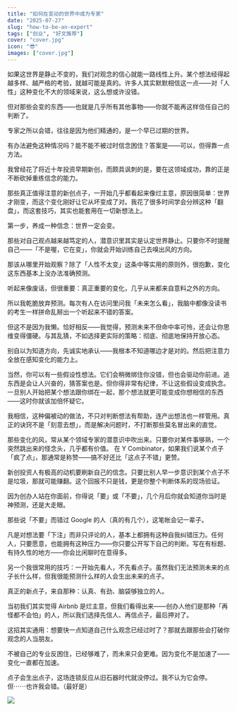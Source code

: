 ```yaml
---
title: "如何在变动的世界中成为专家"
date: "2025-07-27"
slug: "how-to-be-an-expert"
tags: ["创业", "好文推荐"]
cover: "cover.jpg"
icon: "😎"
images: ["cover.jpg"]
---
```

如果这世界是静止不变的，我们对观念的信心就能一路线性上升。某个想法经得起越多样、越严格的考验，就越可能是真的。许多人其实默默相信这一点——对「人性」这种变化不大的领域来说，这么想或许没错。



但对那些会变的东西——也就是几乎所有其他事物——你就不能再这样信任自己的判断了。



专家之所以会错，往往是因为他们精通的，是一个早已过期的世界。



有办法避免这种情况吗？能不能不被过时信念困住？答案是——可以，但得靠一点方法。



我曾经花了将近十年投资早期新创，而颇具讽刺的是，要在这领域成功，靠的正是不断砍掉重练信念的能力。



那些真正值得注意的新创点子，一开始几乎都看起来像烂主意，原因很简单：世界才刚变，而这个变化刚好让它从坏变成了对。我花了很多时间学会分辨这种「翻盘」，而这套技巧，其实也能套用在一切新想法上。



第一步，养成一种信念：世界一定会变。



那些对自己观点越来越笃定的人，潜意识里其实是认定世界静止。只要你不时提醒自己——「不是喔，它在变」，你就会开始训练自己去嗅出风的方向。



那该从哪里开始观察？除了「人性不太变」这条中等实用的原则外，很抱歉，变化这东西基本上没办法准确预测。



听起来像废话，但很重要：真正重要的变化，几乎从来都来自意料之外的方向。



所以我乾脆放弃预测。每次有人在访问里问我「未来怎么看」，我脑中都像没读书的考生一样拼命乱掰出一个听起来不错的答案。



但这不是因为我懒。恰好相反——我觉得，预测未来不但命中率可怜，还会让你思维变得僵硬。与其乱猜，不如选择更实际的策略：彻底、彻底地保持开放心态。



别自以为知道方向，先诚实地承认——我根本不知道哪边才是对的。然后把注意力全放在感知变化的能力上。



当然，你可以有一些假设性想法。它们会稍微绑住你没错，但也会驱动你前进。追东西是会让人兴奋的，猜答案也是。但你得非常有纪律，不让这些假设变成执念。
一旦别人开始把某个想法跟你绑在一起，那个想法就更可能变成你想相信的东西——这时你就该加倍怀疑它。



我相信，这种偏被动的做法，不只对判断想法有帮助，连产出想法也一样管用。真正的诀窍不是「刻意去想」，而是解决问题时，不打断那些莫名冒出来的直觉。



那些变化的风，常从某个领域专家的潜意识中吹出来。只要你对某件事够熟，一个突然跳出来的怪念头，几乎都有价值。
在 Y Combinator，如果我们说某个点子「疯了点」，那通常是称赞——搞不好还比「这点子不错」更赞。



新创投资人有极高的动机要刷新自己的信念。只要比别人早一步意识到某个点子不是垃圾，那就可能赚翻。这个回报不只是钱，更是你整个判断体系的现场验证。



因为创办人站在你面前，你得说「要」或「不要」，几个月后你就会知道你当时是神预测，还是大走眼。



那些说「不要」而错过 Google 的人（真的有几个），这笔帐会记一辈子。



凡是对想法要「下注」而非只评论的人，基本上都拥有这种自我纠错压力。任何人，只要愿意，也能拥有这种压力——你只要公开写下自己的判断。写在有标题、有持久性的地方——你会比闲聊时在意得多。



另一个我很常用的技巧：一开始先看人，不先看点子。虽然我们无法预测未来的点子长什么样，但我很能预测什么样的人会生出未来的点子。



真正的新点子，来自那种：认真、有劲、脑袋够独立的人。



当初我们其实觉得 Airbnb 是烂主意，但我们看得出来——创办人他们是那种「再怪都不会怕」的人，所以我们选择先信人、再信点子，最后押对了。



这招其实通用：想要快一点知道自己什么观念已经过时了？那就去跟那些会打破你观念的人当朋友。



不被自己的专业反困住，已经够难了，而未来只会更难。因为变化不是加速了——变化一直都在加速。



点子会生出点子，这场连锁反应从旧石器时代就没停过。我不认为它会停。
但⋯⋯也许我会错。（最好是）




![](https://prod-files-secure.s3.us-west-2.amazonaws.com/112d0858-5090-4d34-a606-b75eb8d65fd2/46476355-9cf3-4e99-9b7a-3531bc426380/1000202064.png?X-Amz-Algorithm=AWS4-HMAC-SHA256&X-Amz-Content-Sha256=UNSIGNED-PAYLOAD&X-Amz-Credential=ASIAZI2LB4662JJLHVKY%2F20250829%2Fus-west-2%2Fs3%2Faws4_request&X-Amz-Date=20250829T164004Z&X-Amz-Expires=3600&X-Amz-Security-Token=IQoJb3JpZ2luX2VjEGgaCXVzLXdlc3QtMiJHMEUCIFlZKOZBXeo5YGOBP8LElkefKoysgoOYwyJVQXggSN2PAiEA7snuQSFTOrNXnoX1C8D2OP6NZYoIEADz7hcAz6LjqtkqiAQIwf%2F%2F%2F%2F%2F%2F%2F%2F%2F%2FARAAGgw2Mzc0MjMxODM4MDUiDFkrWmzgfb3wbBmsJyrcA0VWzsQPnV8bDE9HQmV%2BX3KyfuHNXS5y5hV0AOBSOIftALhO5JONWVfTdqygM3hjqdCliF1So1r5Y0Wb2k6XxIYvPZ0mDYdg%2Bd2ShZ3QbRCcauvReprl3wMGuwyaau2REs54l3SZ0AWqwg81Gd8doKKcvogtF3gUmkGRr77beObH%2FjCcilgENtya9DLpnpxBwcyDEBPUFsYJKPUelQh9ysU2vghuW2Dwjwtqamj6s06Yvx0wWKrccgSV1li3rluhod56onOB3xZySDMWV8dYbJ8W5gh9of3D7bQp0f4syI2ySQyIm%2F7Kzg%2F740YGXdKIDwB1k%2Fwp3N8eVkZOsHziQB04emkOnyWAmKlpHAQjm1ajlyE60Th7dKtgtcOQHG%2BNCHa7jbhj5pID3S1OgYdalC6ghB39JoqvYp%2FFaDe9CAa8y%2Bbx9MzPqdv6Jng9z5YDAbbfHv5%2B0Q%2Bpe%2FQPQhq44rrAkJ3fWEIYsQ94XhYMJiFWT7wFIPIo%2BbOzwTiIhvGKna9LEPWaFZmvWb9J%2FWw7QhsVFc7nIwNEO1mMMFaIpHR%2FvQcNW906N6fNgJJLk%2FPf7b22EEGXViiYLr7fgBcckCjBwsdCDRNAlfRBh5bBYT2KlmrUOxmJ5rXWrXf8MNSex8UGOqUBi%2BIP2zkYIbHxkqYF9qNX%2F5u5YO9qriMrSYgkTKCAiM9jCn3LnZ52xLSaW8OEswwzIfGtuFVKKCet%2FdVZof0z3H%2Bpavy0mPXrP3AISp%2F294%2FQFEK2lV950jx5mVZCWf%2BUdm7ZIcBRtlbIbw6Fa2yXUJ%2F4s2ObBqGHhfpK%2Bw9f5HicfAqNnbbW6ZvhPTZkPWvTymN58uwwcDSJdxVAngcPDTH4U1xz&X-Amz-Signature=e1d190e43c8d1d1728bf339dd20b7fd8bffc5adc019be610eba3edb546730bbf&X-Amz-SignedHeaders=host&x-amz-checksum-mode=ENABLED&x-id=GetObject)

